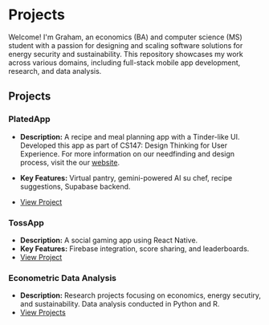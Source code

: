 # Projects

Welcome! I'm Graham, an economics (BA) and computer science (MS) student with a passion for designing and scaling software solutions for energy security and sustainability. This repository showcases my work across various domains, including full-stack mobile app development, research, and data analysis.

## Projects

### PlatedApp
- **Description:** A recipe and meal planning app with a Tinder-like UI. Developed this app as part of CS147: Design Thinking for User Experience. For more information on our needfinding and design process, visit the our [website](https://hci.stanford.edu/courses/cs147/2024/au/projects/Design-for-Healthy-Behaviors/Plated/).

- **Key Features:** Virtual pantry, gemini-powered AI su chef, recipe suggestions, Supabase backend.
- [View Project](PlatedApp/README.md)

### TossApp
- **Description:** A social gaming app using React Native.
- **Key Features:** Firebase integration, score sharing, and leaderboards.
- [View Project](TossApp/README.md)


### Econometric Data Analysis
- **Description:** Research projects focusing on economics, energy secutiry, and sustainability. Data analysis conducted in Python and R. 
- [View Projects](DataAnalysis/)

